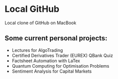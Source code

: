 # Local GitHub 
Local clone of GitHub on MacBook

## Some current personal projects:
- Lectures for AlgoTrading
- Certified Derivatives Trader (EUREX) QBank Quiz
- Factsheet Automation with LaTex
- Quantum Computing for Optimisation Problems
- Sentiment Analysis for Capital Markets
